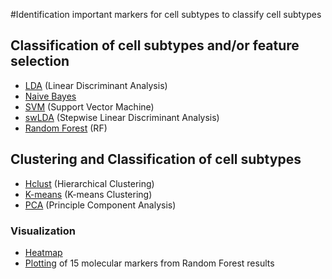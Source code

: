 #Identification important markers for cell subtypes to classify cell subtypes

## Classification of cell subtypes and/or feature selection
- [LDA](https://vanngocthuyla.github.io/Data_Analysis/pages/sequencing/LDA) (Linear Discriminant Analysis)
- [Naive Bayes](https://vanngocthuyla.github.io/Data_Analysis/pages/sequencing/Naive_Bayes)
- [SVM](https://vanngocthuyla.github.io/Data_Analysis/pages/sequencing/SVM) (Support Vector Machine)
- [swLDA](https://vanngocthuyla.github.io/Data_Analysis/pages/sequencing/swLDA) (Stepwise Linear Discriminant Analysis)
- [Random Forest](https://vanngocthuyla.github.io/Data_Analysis/pages/sequencing/RF) (RF)

## Clustering and Classification of cell subtypes
- [Hclust](https://vanngocthuyla.github.io/Data_Analysis/pages/sequencing/hclust)  (Hierarchical Clustering)
- [K-means](https://vanngocthuyla.github.io/Data_Analysis/pages/sequencing/kmean) (K-means Clustering)
- [PCA](https://vanngocthuyla.github.io/Data_Analysis/pages/sequencing/PCA) (Principle Component Analysis)

### Visualization
- [Heatmap](https://vanngocthuyla.github.io/Data_Analysis/pages/sequencing/Heatmap)
- [Plotting](https://vanngocthuyla.github.io/Data_Analysis/pages/sequencing/PCA_Plot) of 15 molecular markers from Random Forest results 

